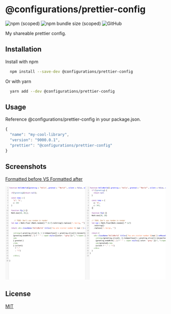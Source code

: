 
# @configurations/prettier-config
![npm (scoped)](https://img.shields.io/npm/v/@configurations/prettier-config)
![npm bundle size (scoped)](https://img.shields.io/bundlephobia/min/@configurations/prettier-config)
![GitHub](https://img.shields.io/github/license/iam-frankqiu/web-configurations)

My shareable prettier config.


## Installation

Install  with npm

```bash
  npm install --save-dev @configurations/prettier-config
```

Or with yarn

```bash
  yarn add --dev @configurations/prettier-config
```
## Usage

Reference @configurations/prettier-config in your package.json.


```javascript
{
  "name": "my-cool-library",
  "version": "9000.0.1",
  "prettier": "@configurations/prettier-config"
}

```


## Screenshots

[Formatted before VS Formatted after](https://prettier.io/playground/#N4Igxg9gdgLgprEAuEAzArlMMCW0AEAEnADYkQDqEATiQCYAUwA5tXHLlM-gLz4A6IABalyggDT5W7eHV74A5IKq06ghZIDOOEghjzUAQxKa4k6AFkI6UwHkAbnGriAvgEp8wflG-58OVAYAQmkOHC43YDYYdGoofCh0MhcAbl8BePxIKE19eABbAAd5L0y-BUMFJEUAIw10vzBqgGYAFmb0l3T0jCxcAkDC8Q9gLsyLQxghADp8wwAPBgBGAAZJACY1tzSfXb99gHoD-AAVWwARW2rz6AV9Gzh8akMoOgh8-3i2V6d03X1Eh8+BMptNUOQaPgGCCZs9Xu8GB4AFT4JYAUQA1AB2NzTGAQADKMGo4WYiOmbEKJEMYDgDAO-H400ZdAxBxwzEkgkEbm86WisXiAB46Dh7FlqZpNAA5Qz5OA8BTEMiUGj0BT4XAwXQ8YAAAwAmtZ8IY2Ph7DhtPjqAl0Pkak58AASYC2j4uPUufCWax2RzUXU+h4OJwuAB8fLK+CFuWo0GYYddoU4zGmmhIOFpDHwa1R+Fx+IAqoVCk4AMKGUyI-AYqRsMJcNMZrNLAsQAAyEAA7uXK3SPC4hQdY-GI1GWPWU9MEHRNBQcFMGBIefgAPwCEAb-DVGOFF74XIATx1wGAkHI1GqSn40kPChc4YkG6Hmj3UDD+DG+2jcHyY-4MBJpOcByGMAFDr+Y7fq6DDaLosC8lGfjroIzIgA0+zVIIQSCGBUZDqK9hhjs3guCA4ggBAhT9DkyCgKacZdgACqaCCaMgICGPYEA4HQ5EgDUzxgAA1hwBJ7mApLIMS6BmCAv4OnQdAge2LzMOghjMHAABiNBzDAKYcYY6D4vxQgwPkJAUEIC5wK+NJwASbELmKC6HhxYBSvx4SmNQMBMc8zBzMgRgmHJABWmjzAAQkJokwAScpwO24RwCFximBRkXzASpK6AAiugEDwNJ1CyRRe7UL5HE1IYDokPxhQkrA850FMyCrGsIBNRApgUM8hQcU1dlOI4-EAI5FfAAVUexKCVgAtFA7DKXxFFsJNOBsAFmnBUgoWZSApj5Dg6VhRR2hcAVU1pUgMlyTAdWte1SDrBRxKGDopJlu8e2cWQ-EPCcdVzQdcn2LJACSPywASYAktRACCrxEset1gw+QA)

![compare](./image/compare.png)


  
## License

[MIT](../../LICENSE)

  